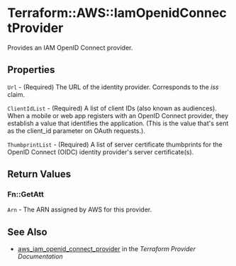 # Terraform::AWS::IamOpenidConnectProvider

Provides an IAM OpenID Connect provider.

## Properties

`Url` - (Required) The URL of the identity provider. Corresponds to the _iss_ claim.

`ClientIdList` - (Required) A list of client IDs (also known as audiences). When a mobile or web app registers with an OpenID Connect provider, they establish a value that identifies the application. (This is the value that's sent as the client_id parameter on OAuth requests.).

`ThumbprintList` - (Required) A list of server certificate thumbprints for the OpenID Connect (OIDC) identity provider's server certificate(s).


## Return Values

### Fn::GetAtt

`Arn` - The ARN assigned by AWS for this provider.

## See Also

* [aws_iam_openid_connect_provider](https://www.terraform.io/docs/providers/aws/r/iam_openid_connect_provider.html) in the _Terraform Provider Documentation_